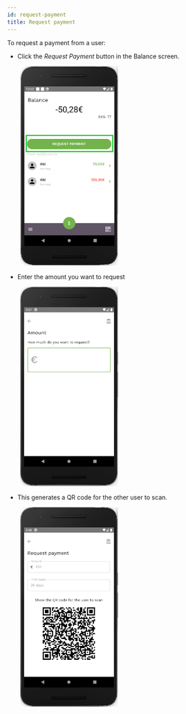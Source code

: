 ```yaml
---
id: request-payment
title: Request payment
---
```


To request a payment from a user:

- Click the *Request Payment* button in the Balance screen.

<img src="assets/request-payment1.png" alt="request payment" width="226" height="460" style="display: inline; margin-left: 30px;"/>

- Enter the amount you want to request

<img src="assets/request-payment2.png" alt="request payment" width="226" height="460" style="display: inline; margin-left: 30px;"/>

- This generates a QR code for the other user to scan.

<img src="assets/request-payment3.png" alt="request payment" width="226" height="460" style="display: inline; margin-left: 30px;"/>
